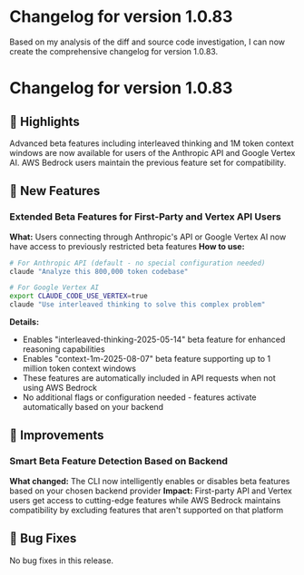 # Changelog for version 1.0.83

Based on my analysis of the diff and source code investigation, I can now create the comprehensive changelog for version 1.0.83.

# Changelog for version 1.0.83

## 🎯 Highlights
Advanced beta features including interleaved thinking and 1M token context windows are now available for users of the Anthropic API and Google Vertex AI. AWS Bedrock users maintain the previous feature set for compatibility.

## 🚀 New Features

### Extended Beta Features for First-Party and Vertex API Users
**What:** Users connecting through Anthropic's API or Google Vertex AI now have access to previously restricted beta features
**How to use:**
```bash
# For Anthropic API (default - no special configuration needed)
claude "Analyze this 800,000 token codebase"

# For Google Vertex AI
export CLAUDE_CODE_USE_VERTEX=true
claude "Use interleaved thinking to solve this complex problem"
```
**Details:**
- Enables "interleaved-thinking-2025-05-14" beta feature for enhanced reasoning capabilities
- Enables "context-1m-2025-08-07" beta feature supporting up to 1 million token context windows
- These features are automatically included in API requests when not using AWS Bedrock
- No additional flags or configuration needed - features activate automatically based on your backend

## 💪 Improvements

### Smart Beta Feature Detection Based on Backend
**What changed:** The CLI now intelligently enables or disables beta features based on your chosen backend provider
**Impact:** First-party API and Vertex users get access to cutting-edge features while AWS Bedrock maintains compatibility by excluding features that aren't supported on that platform

## 🐛 Bug Fixes

No bug fixes in this release.
